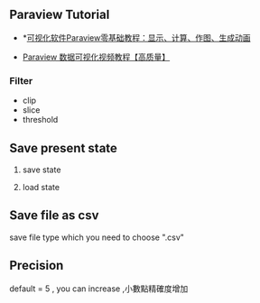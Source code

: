 ## Paraview Tutorial

* *[可视化软件Paraview零基础教程：显示、计算、作图、生成动画](https://www.bilibili.com/video/BV1Hh411r7Gt/?spm_id_from=333.337.search-card.all.click&vd_source=4f3e5bfcf57fd659c40e3df56c0fd113)

* [Paraview 数据可视化视频教程【高质量】](https://www.bilibili.com/video/BV1mb4y167mJ?p=2&vd_source=4f3e5bfcf57fd659c40e3df56c0fd113)


### Filter
* clip
* slice
* threshold


## Save present state

1. save state

2. load state


## Save  file  as csv

save file type which you need to choose ".csv"


## Precision

default = 5 , you can increase ,小數點精確度增加